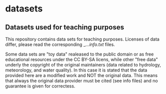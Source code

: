 # datasets

## Datasets used for teaching purposes

This repository contains data sets for teaching purposes. Licenses of data differ, please read the corresponding _..._info.txt_ files.

Some data sets are "toy data" realeased to the public domain or as free educational resources under the CC BY-SA licens, while other "free data" underly the copyright of the original maintainers (data related to hydrology, meteorology, and water quality). In this case it is stated that the data provided here are a modified work and NOT the original data. This means that always the original data provider must be cited (see info files) and no guarantee is given for correctess.

